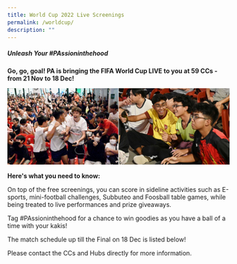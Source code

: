 ```yaml
---
title: World Cup 2022 Live Screenings
permalink: /worldcup/
description: ""
---
```

##### Unleash Your #PAssioninthehood

**Go, go, goal! PA is bringing the FIFA World Cup LIVE to you at 59 CCs - from 21 Nov to 18 Dec!**

<img style="width:600px"  align="centre" src="/images/Website%20Youth%20combined.jpg" >

**Here's what you need to know:**

On top of the free screenings, you can score in sideline activities such as E-sports, mini-football challenges, Subbuteo and Foosball table games, while being treated to live performances and prize giveaways.

Tag #PAssioninthehood for a chance to win goodies as you have a ball of a time with your kakis!

The match schedule up till the Final on 18 Dec is listed below!

Please contact the CCs and Hubs directly for more information.
